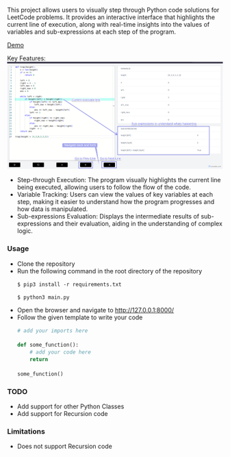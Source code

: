 This project allows users to visually step through Python code solutions for LeetCode problems. It provides an interactive interface that highlights the current line of execution, along with real-time insights into the values of variables and sub-expressions at each step of the program.

[Demo](https://www.loom.com/share/1a0c0fe693594a428252c22cfba46bd3?sid=e3ee75c6-d13b-4244-9963-72871df583d3)


Key Features:
![](screenshot.png)
- Step-through Execution: The program visually highlights the current line being executed, allowing users to follow the flow of the code.
- Variable Tracking: Users can view the values of key variables at each step, making it easier to understand how the program progresses and how data is manipulated.
- Sub-expressions Evaluation: Displays the intermediate results of sub-expressions and their evaluation, aiding in the understanding of complex logic.

### Usage
- Clone the repository
- Run the following command in the root directory of the repository
  ```
  $ pip3 install -r requirements.txt
  ```
  ```
  $ python3 main.py
  ```
- Open the browser and navigate to http://127.0.0.1:8000/
- Follow the given template to write your code
    ```python
    # add your imports here

    def some_function():
        # add your code here
        return 
    
    some_function()

    ```


### TODO
- Add support for other Python Classes
- Add support for Recursion code


### Limitations
- Does not support Recursion code

